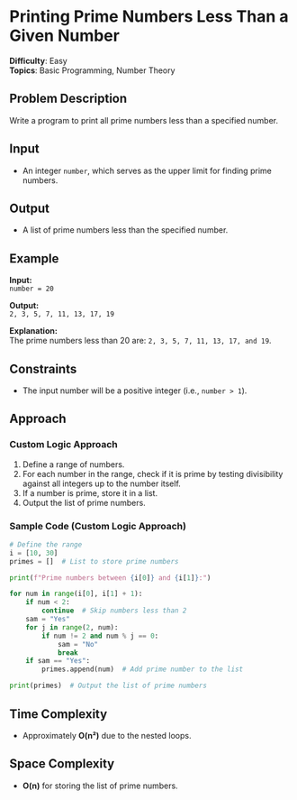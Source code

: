 # Printing Prime Numbers Less Than a Given Number

**Difficulty**: Easy  
**Topics**: Basic Programming, Number Theory

## Problem Description

Write a program to print all prime numbers less than a specified number.

## Input

- An integer `number`, which serves as the upper limit for finding prime numbers.

## Output

- A list of prime numbers less than the specified number.

## Example

**Input:**  
`number = 20`

**Output:**  
`2, 3, 5, 7, 11, 13, 17, 19`

**Explanation:**  
The prime numbers less than 20 are: `2, 3, 5, 7, 11, 13, 17, and 19`.

## Constraints

- The input number will be a positive integer (i.e., `number > 1`).

## Approach

### Custom Logic Approach

1. Define a range of numbers.
2. For each number in the range, check if it is prime by testing divisibility against all integers up to the number itself.
3. If a number is prime, store it in a list.
4. Output the list of prime numbers.

### Sample Code (Custom Logic Approach)

```python
# Define the range
i = [10, 30]  
primes = []  # List to store prime numbers

print(f"Prime numbers between {i[0]} and {i[1]}:")

for num in range(i[0], i[1] + 1):
    if num < 2:  
        continue  # Skip numbers less than 2
    sam = "Yes" 
    for j in range(2, num):  
        if num != 2 and num % j == 0:  
            sam = "No" 
            break  
    if sam == "Yes":  
        primes.append(num)  # Add prime number to the list

print(primes)  # Output the list of prime numbers
```

## Time Complexity

- Approximately **O(n²)** due to the nested loops.

## Space Complexity

- **O(n)** for storing the list of prime numbers.

